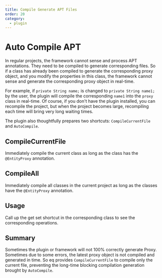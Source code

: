 ```yaml
---
title: Compile Generate APT Files
order: 20
category:
  - plugin
---
```



# Auto Compile APT
In regular projects, the framework cannot sense and process APT annotations. They need to be compiled to generate corresponding files. So if a class has already been compiled to generate the corresponding proxy object, and you modify the properties in this class, the framework cannot sense and generate the corresponding proxy object in real-time.

For example, if `private String name;` is changed to `private String name1;` by the user, the plugin will compile the corresponding `name1` into the `proxy` class in real-time. Of course, if you don't have the plugin installed, you can recompile the project, but when the project becomes large, recompiling each time will bring very long waiting times.

The plugin also thoughtfully prepares two shortcuts: `CompileCurrentFile` and `AutoCompile`.

## CompileCurrentFile
Immediately compile the current class as long as the class has the `@EntityProxy` annotation.


## CompileAll
Immediately compile all classes in the current project as long as the classes have the `@EntityProxy` annotation.

## Usage

Call up the get set shortcut in the corresponding class to see the corresponding operations.
<img  :src="$withBase('/images/plugin-compile.jpg')">

## Summary
Sometimes the plugin or framework will not 100% correctly generate Proxy. Sometimes due to some errors, the latest proxy object is not compiled and generated in time. So eq provides `CompileCurrentFile` to compile only the current file, preventing the long-time blocking compilation generation brought by `AutoCompile`.

